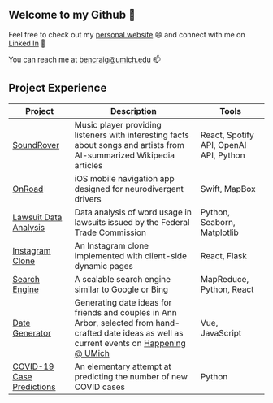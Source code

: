 ## Welcome to my Github 👋

Feel free to check out my [personal website](https://bennycraig.github.io/) 😄 and connect with me on [Linked In](https://www.linkedin.com/in/bennycraig/) 🤝

You can reach me at [bencraig@umich.edu](mailto:bencraig@umich.edu) 📫

## Project Experience

<!-- | 👾 Project | 💬 Description | 🛠️ Tools | -->
| Project | Description | Tools |
| --- | --- | --- |
| [SoundRover](https://github.com/SoundRover/soundrover) |  Music player providing listeners with interesting facts about songs and artists from AI-summarized Wikipedia articles | React, Spotify API, OpenAI API, Python |
| [OnRoad](https://github.com/alielwart/OnRoadActual) | iOS mobile navigation app designed for neurodivergent drivers | Swift, MapBox |
| [Lawsuit Data Analysis](https://github.com/bennycraig/data-analysis-of-ftc-lawsuits) | Data analysis of word usage in lawsuits issued by the Federal Trade Commission | Python, Seaborn, Matplotlib | 
| [Instagram Clone](https://eecs485staff.github.io/p3-insta485-clientside/) | An Instagram clone implemented with client-side dynamic pages | React, Flask | 
| [Search Engine](https://eecs485staff.github.io/p5-search-engine/) | A scalable search engine similar to Google or Bing | MapReduce, Python, React | 
| [Date Generator](https://github.com/frosted-mikan/date-generator) | Generating date ideas for friends and couples in Ann Arbor, selected from hand-crafted date ideas as well as current events on [Happening @ UMich](https://events.umich.edu/) | Vue, JavaScript |
| [COVID-19 Case Predictions](https://github.com/songhoseok2/214_project) | An elementary attempt at predicting the number of new COVID cases | Python |


<!--
**bennycraig/bennycraig** is a ✨ _special_ ✨ repository because its `README.md` (this file) appears on your GitHub profile.

Here are some ideas to get you started:

- 🔭 I’m currently working on ...
- 🌱 I’m currently learning ...
- 👯 I’m looking to collaborate on ...
- 🤔 I’m looking for help with ...
- 💬 Ask me about ...
- 📫 How to reach me: ...
- 😄 Pronouns: ...
- ⚡ Fun fact: ...
-->
